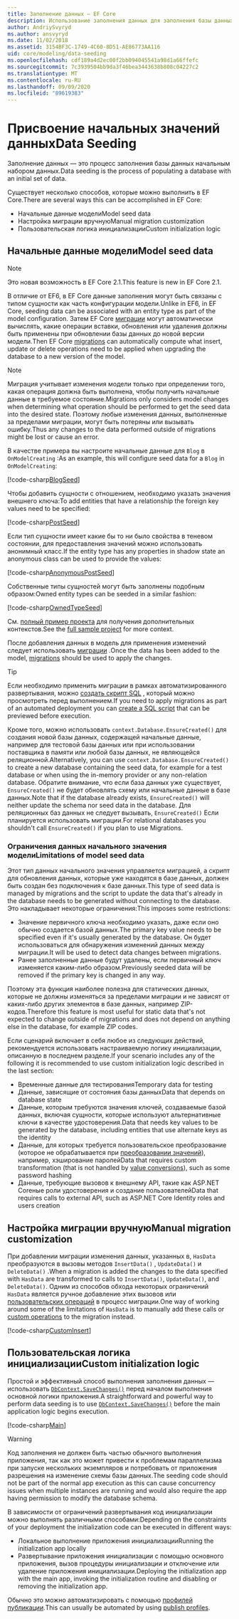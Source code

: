 ```yaml
---
title: Заполнение данных — EF Core
description: Использование заполнения данных для заполнения базы данных начальным набором данных с помощью Entity Framework Core
author: AndriySvyryd
ms.author: ansvyryd
ms.date: 11/02/2018
ms.assetid: 3154BF3C-1749-4C60-8D51-AE86773AA116
uid: core/modeling/data-seeding
ms.openlocfilehash: cdf189a4d2ec00f2bb094045541a98d1a66ffefc
ms.sourcegitcommit: 7c3939504bb9da3f46bea3443638b808c04227c2
ms.translationtype: MT
ms.contentlocale: ru-RU
ms.lasthandoff: 09/09/2020
ms.locfileid: "89619383"
---
```

# <a name="data-seeding"></a><span data-ttu-id="21e7f-103">Присвоение начальных значений данных</span><span class="sxs-lookup"><span data-stu-id="21e7f-103">Data Seeding</span></span>

<span data-ttu-id="21e7f-104">Заполнение данных — это процесс заполнения базы данных начальным набором данных.</span><span class="sxs-lookup"><span data-stu-id="21e7f-104">Data seeding is the process of populating a database with an initial set of data.</span></span>

<span data-ttu-id="21e7f-105">Существует несколько способов, которые можно выполнить в EF Core.</span><span class="sxs-lookup"><span data-stu-id="21e7f-105">There are several ways this can be accomplished in EF Core:</span></span>

* <span data-ttu-id="21e7f-106">Начальные данные модели</span><span class="sxs-lookup"><span data-stu-id="21e7f-106">Model seed data</span></span>
* <span data-ttu-id="21e7f-107">Настройка миграции вручную</span><span class="sxs-lookup"><span data-stu-id="21e7f-107">Manual migration customization</span></span>
* <span data-ttu-id="21e7f-108">Пользовательская логика инициализации</span><span class="sxs-lookup"><span data-stu-id="21e7f-108">Custom initialization logic</span></span>

## <a name="model-seed-data"></a><span data-ttu-id="21e7f-109">Начальные данные модели</span><span class="sxs-lookup"><span data-stu-id="21e7f-109">Model seed data</span></span>

> [!NOTE]
> <span data-ttu-id="21e7f-110">Это новая возможность в EF Core 2.1.</span><span class="sxs-lookup"><span data-stu-id="21e7f-110">This feature is new in EF Core 2.1.</span></span>

<span data-ttu-id="21e7f-111">В отличие от EF6, в EF Core данные заполнения могут быть связаны с типом сущности как часть конфигурации модели.</span><span class="sxs-lookup"><span data-stu-id="21e7f-111">Unlike in EF6, in EF Core, seeding data can be associated with an entity type as part of the model configuration.</span></span> <span data-ttu-id="21e7f-112">Затем EF Core [миграции](xref:core/managing-schemas/migrations/index) могут автоматически вычислять, какие операции вставки, обновления или удаления должны быть применены при обновлении базы данных до новой версии модели.</span><span class="sxs-lookup"><span data-stu-id="21e7f-112">Then EF Core [migrations](xref:core/managing-schemas/migrations/index) can automatically compute what insert, update or delete operations need to be applied when upgrading the database to a new version of the model.</span></span>

> [!NOTE]
> <span data-ttu-id="21e7f-113">Миграция учитывает изменения модели только при определении того, какая операция должна быть выполнена, чтобы получить начальные данные в требуемое состояние.</span><span class="sxs-lookup"><span data-stu-id="21e7f-113">Migrations only considers model changes when determining what operation should be performed to get the seed data into the desired state.</span></span> <span data-ttu-id="21e7f-114">Поэтому любые изменения данных, выполненные за пределами миграции, могут быть потеряны или вызывать ошибку.</span><span class="sxs-lookup"><span data-stu-id="21e7f-114">Thus any changes to the data performed outside of migrations might be lost or cause an error.</span></span>

<span data-ttu-id="21e7f-115">В качестве примера вы настроите начальные данные для `Blog` в `OnModelCreating` :</span><span class="sxs-lookup"><span data-stu-id="21e7f-115">As an example, this will configure seed data for a `Blog` in `OnModelCreating`:</span></span>

[!code-csharp[BlogSeed](../../../samples/core/Modeling/DataSeeding/DataSeedingContext.cs?name=BlogSeed)]

<span data-ttu-id="21e7f-116">Чтобы добавить сущности с отношением, необходимо указать значения внешнего ключа:</span><span class="sxs-lookup"><span data-stu-id="21e7f-116">To add entities that have a relationship the foreign key values need to be specified:</span></span>

[!code-csharp[PostSeed](../../../samples/core/Modeling/DataSeeding/DataSeedingContext.cs?name=PostSeed)]

<span data-ttu-id="21e7f-117">Если тип сущности имеет какие бы то ни было свойства в теневом состоянии, для предоставления значений можно использовать анонимный класс.</span><span class="sxs-lookup"><span data-stu-id="21e7f-117">If the entity type has any properties in shadow state an anonymous class can be used to provide the values:</span></span>

[!code-csharp[AnonymousPostSeed](../../../samples/core/Modeling/DataSeeding/DataSeedingContext.cs?name=AnonymousPostSeed)]

<span data-ttu-id="21e7f-118">Собственные типы сущностей могут быть заполнены подобным образом:</span><span class="sxs-lookup"><span data-stu-id="21e7f-118">Owned entity types can be seeded in a similar fashion:</span></span>

[!code-csharp[OwnedTypeSeed](../../../samples/core/Modeling/DataSeeding/DataSeedingContext.cs?name=OwnedTypeSeed)]

<span data-ttu-id="21e7f-119">См. [полный пример проекта](https://github.com/dotnet/EntityFramework.Docs/tree/master/samples/core/Modeling/DataSeeding) для получения дополнительных контекстов.</span><span class="sxs-lookup"><span data-stu-id="21e7f-119">See the [full sample project](https://github.com/dotnet/EntityFramework.Docs/tree/master/samples/core/Modeling/DataSeeding) for more context.</span></span>

<span data-ttu-id="21e7f-120">После добавления данных в модель для применения изменений следует использовать [миграции](xref:core/managing-schemas/migrations/index) .</span><span class="sxs-lookup"><span data-stu-id="21e7f-120">Once the data has been added to the model, [migrations](xref:core/managing-schemas/migrations/index) should be used to apply the changes.</span></span>

> [!TIP]
> <span data-ttu-id="21e7f-121">Если необходимо применить миграции в рамках автоматизированного развертывания, можно [создать скрипт SQL](xref:core/managing-schemas/migrations/index#generate-sql-scripts) , который можно просмотреть перед выполнением.</span><span class="sxs-lookup"><span data-stu-id="21e7f-121">If you need to apply migrations as part of an automated deployment you can [create a SQL script](xref:core/managing-schemas/migrations/index#generate-sql-scripts) that can be previewed before execution.</span></span>

<span data-ttu-id="21e7f-122">Кроме того, можно использовать `context.Database.EnsureCreated()` для создания новой базы данных, содержащей начальные данные, например для тестовой базы данных или при использовании поставщика в памяти или любой базы данных, не являющейся реляционной.</span><span class="sxs-lookup"><span data-stu-id="21e7f-122">Alternatively, you can use `context.Database.EnsureCreated()` to create a new database containing the seed data, for example for a test database or when using the in-memory provider or any non-relation database.</span></span> <span data-ttu-id="21e7f-123">Обратите внимание, что если база данных уже существует, `EnsureCreated()` не будет обновлять схему или начальные данные в базе данных.</span><span class="sxs-lookup"><span data-stu-id="21e7f-123">Note that if the database already exists, `EnsureCreated()` will neither update the schema nor seed data in the database.</span></span> <span data-ttu-id="21e7f-124">Для реляционных баз данных не следует вызывать, `EnsureCreated()` Если планируется использовать миграции.</span><span class="sxs-lookup"><span data-stu-id="21e7f-124">For relational databases you shouldn't call `EnsureCreated()` if you plan to use Migrations.</span></span>

### <a name="limitations-of-model-seed-data"></a><span data-ttu-id="21e7f-125">Ограничения данных начального значения модели</span><span class="sxs-lookup"><span data-stu-id="21e7f-125">Limitations of model seed data</span></span>

<span data-ttu-id="21e7f-126">Этот тип данных начального значения управляется миграцией, а скрипт для обновления данных, которые уже находятся в базе данных, должен быть создан без подключения к базе данных.</span><span class="sxs-lookup"><span data-stu-id="21e7f-126">This type of seed data is managed by migrations and the script to update the data that's already in the database needs to be generated without connecting to the database.</span></span> <span data-ttu-id="21e7f-127">Это накладывает некоторые ограничения:</span><span class="sxs-lookup"><span data-stu-id="21e7f-127">This imposes some restrictions:</span></span>

* <span data-ttu-id="21e7f-128">Значение первичного ключа необходимо указать, даже если оно обычно создается базой данных.</span><span class="sxs-lookup"><span data-stu-id="21e7f-128">The primary key value needs to be specified even if it's usually generated by the database.</span></span> <span data-ttu-id="21e7f-129">Он будет использоваться для обнаружения изменений данных между миграции.</span><span class="sxs-lookup"><span data-stu-id="21e7f-129">It will be used to detect data changes between migrations.</span></span>
* <span data-ttu-id="21e7f-130">Ранее заполненные данные будут удалены, если первичный ключ изменяется каким-либо образом.</span><span class="sxs-lookup"><span data-stu-id="21e7f-130">Previously seeded data will be removed if the primary key is changed in any way.</span></span>

<span data-ttu-id="21e7f-131">Поэтому эта функция наиболее полезна для статических данных, которые не должны изменяться за пределами миграции и не зависят от каких-либо других элементов в базе данных, например ZIP-кодов.</span><span class="sxs-lookup"><span data-stu-id="21e7f-131">Therefore this feature is most useful for static data that's not expected to change outside of migrations and does not depend on anything else in the database, for example ZIP codes.</span></span>

<span data-ttu-id="21e7f-132">Если сценарий включает в себя любое из следующих действий, рекомендуется использовать настраиваемую логику инициализации, описанную в последнем разделе.</span><span class="sxs-lookup"><span data-stu-id="21e7f-132">If your scenario includes any of the following it is recommended to use custom initialization logic described in the last section:</span></span>

* <span data-ttu-id="21e7f-133">Временные данные для тестирования</span><span class="sxs-lookup"><span data-stu-id="21e7f-133">Temporary data for testing</span></span>
* <span data-ttu-id="21e7f-134">Данные, зависящие от состояния базы данных</span><span class="sxs-lookup"><span data-stu-id="21e7f-134">Data that depends on database state</span></span>
* <span data-ttu-id="21e7f-135">Данные, которым требуются значения ключей, создаваемые базой данных, включая сущности, которые используют альтернативные ключи в качестве удостоверения.</span><span class="sxs-lookup"><span data-stu-id="21e7f-135">Data that needs key values to be generated by the database, including entities that use alternate keys as the identity</span></span>
* <span data-ttu-id="21e7f-136">Данные, для которых требуется пользовательское преобразование (которое не обрабатывается при [преобразовании значений](xref:core/modeling/value-conversions)), например, хэширование паролей</span><span class="sxs-lookup"><span data-stu-id="21e7f-136">Data that requires custom transformation (that is not handled by [value conversions](xref:core/modeling/value-conversions)), such as some password hashing</span></span>
* <span data-ttu-id="21e7f-137">Данные, требующие вызовов к внешнему API, такие как ASP.NET Coreные роли удостоверения и создание пользователей</span><span class="sxs-lookup"><span data-stu-id="21e7f-137">Data that requires calls to external API, such as ASP.NET Core Identity roles and users creation</span></span>

## <a name="manual-migration-customization"></a><span data-ttu-id="21e7f-138">Настройка миграции вручную</span><span class="sxs-lookup"><span data-stu-id="21e7f-138">Manual migration customization</span></span>

<span data-ttu-id="21e7f-139">При добавлении миграции изменения данных, указанных в, `HasData` преобразуются в вызовы методов `InsertData()` , `UpdateData()` и `DeleteData()` .</span><span class="sxs-lookup"><span data-stu-id="21e7f-139">When a migration is added the changes to the data specified with `HasData` are transformed to calls to `InsertData()`, `UpdateData()`, and `DeleteData()`.</span></span> <span data-ttu-id="21e7f-140">Одним из способов обхода некоторых ограничений `HasData` является ручное добавление этих вызовов или [пользовательских операций](xref:core/managing-schemas/migrations/operations) в процесс миграции.</span><span class="sxs-lookup"><span data-stu-id="21e7f-140">One way of working around some of the limitations of `HasData` is to manually add these calls or [custom operations](xref:core/managing-schemas/migrations/operations) to the migration instead.</span></span>

[!code-csharp[CustomInsert](../../../samples/core/Modeling/DataSeeding/Migrations/20181102235626_Initial.cs?name=CustomInsert)]

## <a name="custom-initialization-logic"></a><span data-ttu-id="21e7f-141">Пользовательская логика инициализации</span><span class="sxs-lookup"><span data-stu-id="21e7f-141">Custom initialization logic</span></span>

<span data-ttu-id="21e7f-142">Простой и эффективный способ выполнения заполнения данных — использовать [`DbContext.SaveChanges()`](xref:core/saving/index) перед началом выполнения основной логики приложения.</span><span class="sxs-lookup"><span data-stu-id="21e7f-142">A straightforward and powerful way to perform data seeding is to use [`DbContext.SaveChanges()`](xref:core/saving/index) before the main application logic begins execution.</span></span>

[!code-csharp[Main](../../../samples/core/Modeling/DataSeeding/Program.cs?name=CustomSeeding)]

> [!WARNING]
> <span data-ttu-id="21e7f-143">Код заполнения не должен быть частью обычного выполнения приложения, так как это может привести к проблемам параллелизма при запуске нескольких экземпляров и потребовать от приложения разрешения на изменение схемы базы данных.</span><span class="sxs-lookup"><span data-stu-id="21e7f-143">The seeding code should not be part of the normal app execution as this can cause concurrency issues when multiple instances are running and would also require the app having permission to modify the database schema.</span></span>

<span data-ttu-id="21e7f-144">В зависимости от ограничений развертывания код инициализации можно выполнять различными способами:</span><span class="sxs-lookup"><span data-stu-id="21e7f-144">Depending on the constraints of your deployment the initialization code can be executed in different ways:</span></span>

* <span data-ttu-id="21e7f-145">Локальное выполнение приложения инициализации</span><span class="sxs-lookup"><span data-stu-id="21e7f-145">Running the initialization app locally</span></span>
* <span data-ttu-id="21e7f-146">Развертывание приложения инициализации с помощью основного приложения, вызов процедуры инициализации и отключение или удаление приложения инициализации.</span><span class="sxs-lookup"><span data-stu-id="21e7f-146">Deploying the initialization app with the main app, invoking the initialization routine and disabling or removing the initialization app.</span></span>

<span data-ttu-id="21e7f-147">Обычно это можно автоматизировать с помощью [профилей публикации](/aspnet/core/host-and-deploy/visual-studio-publish-profiles).</span><span class="sxs-lookup"><span data-stu-id="21e7f-147">This can usually be automated by using [publish profiles](/aspnet/core/host-and-deploy/visual-studio-publish-profiles).</span></span>
